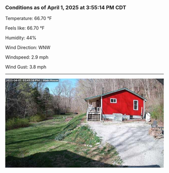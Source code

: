 ### Conditions as of April 1, 2025 at 3:55:14 PM CDT 

Temperature: 66.70 &deg;F

Feels like: 66.70 &deg;F

Humidity: 44%

Wind Direction: WNW

Windspeed: 2.9 mph

Wind Gust: 3.8 mph

---

<img src="./images/latest.jpeg"/>

